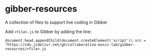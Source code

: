 # gibber-resources
A collection of files to support live coding in Gibber

Add ``<file>.js`` to Gibber by adding the line:
```
document.head.appendChild(document.createElement('script')).src = "https://cdn.jsdelivr.net/gh/collaborative-music-lab/gibber-resources/<file>.js
```
